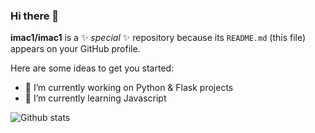 ### Hi there 👋


**imac1/imac1** is a ✨ _special_ ✨ repository because its `README.md` (this file) appears on your GitHub profile.

Here are some ideas to get you started:

- 🔭 I’m currently working on Python & Flask projects
- 🌱 I’m currently learning Javascript

![Github stats](https://github-readme-stats.vercel.app/api?username=imac1&theme=highcontrast&show_icons=true&count_private=true)

